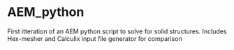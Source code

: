 # AEM_python
First itteration of an AEM python script to solve for solid structures.  Includes Hex-mesher and Calculix input file generator for comparison

